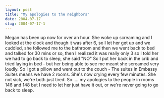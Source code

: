 ```yaml
---
layout: post
title: "My apologies to the neighbors"
date: 2004-07-17
slug: 2004-07-17-1
---
```


Megan has been up now for over an hour.  She woke up screaming and I looked at the clock and though it was after 6, so I let her get up and we cuddled, she followed me to the bathroom and then we went back to bed and talked for 30 mins or so, then I realized it was really only 3 so I told her we had to go back to sleep, she said &quot;NO&quot;  So I put her back in the crib and tried laying in bed - but her being able to see me meant she screamed very loudly.  So I got a pillow and went out to the couch - The suites in Embassy Suites means we have 2 rooms.  She&apos;s now crying every few minutes.  She not sick, we&apos;re both just tired.  So .... my apologies to the people in rooms 146 and 148 but I need to let her just have it out, or we&apos;re never going to go back to sleep.


